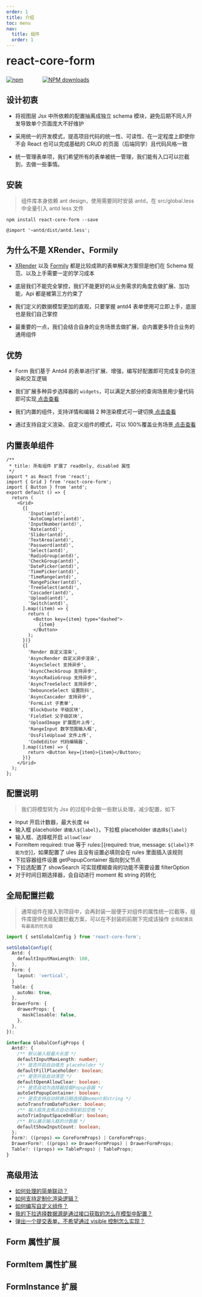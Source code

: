 ```yaml
---
order: 1
title: 介绍
toc: menu
nav:
  title: 组件
  order: 1
---
```


<div style="display:flex;align-items:center;margin-bottom:24px">
  <span style="font-size:30px;font-weight:600;display:inline-block;">react-core-form</span>
</div>
<p style="display:flex;justify-content:space-between;width:220px">
  <a href="https://web.npm.alibaba-inc.com/package/react-core-form">
    <img alt="npm" src="https://web.npm.alibaba-inc.com/badge/v/react-core-form.svg">
  </a>
  <a href="https://web.npm.alibaba-inc.com/package/react-core-form">
    <img alt="NPM downloads" src="https://web.npm.alibaba-inc.com/badge/d/react-core-form.svg">
  </a>
</p>

## 设计初衷

<Alert>

- 将视图层 Jsx 中所依赖的配置抽离成独立 schema 模块，避免后期不同人开发导致单个页面庞大不好维护

- 采用统一的开发模式，提高项目代码的统一性、可读性、在一定程度上即使你不会 React 也可以完成基础的 CRUD 的页面（后端同学）且代码风格一致

- 统一管理表单项，我们希望所有的表单被统一管理，我们能有入口可以拦截到，去做一些事情。

</Alert>

## 安装

> 组件库本身依赖 ant design，使用需要同时安装 antd，在 src/global.less 中全量引入 antd less 文件

```shell
npm install react-core-form --save
```

```less
@import '~antd/dist/antd.less';
```

## 为什么不是 XRender、Formily

<Alert>

- [XRender](https://x-render.gitee.io/form-render) 以及 [Formily](https://v2.formilyjs.org/zh-CN/guide) 都是比较成熟的表单解决方案但是他们在 Schema 规范、以及上手需要一定的学习成本

- 底层我们不能完全掌控，我们不能更好的从业务需求的角度去做扩展、加功能，Api 都是被第三方约束了

- 我们定义的数据模型更加的直观，只要掌握 antd4 表单使用可立即上手，底层也是我们自己掌控

- 最重要的一点，我们会结合自身的业务场景去做扩展，会内置更多符合业务的通用组件

</Alert>

## 优势

<Alert type="success">

- Form 我们基于 Antd4 的表单进行扩展、增强，编写好配置即可完成复杂的渲染和交互逻辑

- 我们扩展多种异步选择器的 `widgets`，可以满足大部分的查询场景用少量代码即可实现[ 点击查看](/components/form-advance#使用异步的-options)

- 我们内置的组件，支持详情和编辑 2 种渲染模式可一键切换[ 点击查看](/components/form-base#使用-disabledreadonly)

- 通过支持自定义渲染、自定义组件的模式，可以 100%覆盖业务场景[ 点击查看](/components/form-advance#使用自定义渲染)

</Alert>

## 内置表单组件

```tsx
/**
 * title: 所有组件 扩展了 readOnly, disabled 属性
 */
import * as React from 'react';
import { Grid } from 'react-core-form';
import { Button } from 'antd';
export default () => {
  return (
    <Grid>
      {[
        'Input(antd)',
        'AutoComplete(antd)',
        'InputNumber(antd)',
        'Rate(antd)',
        'Slider(antd)',
        'TextArea(antd)',
        'Password(antd)',
        'Select(antd)',
        'RadioGroup(antd)',
        'CheckGroup(antd)',
        'DatePicker(antd)',
        'TimePicker(antd)',
        'TimeRange(antd)',
        'RangePicker(antd)',
        'TreeSelect(antd)',
        'Cascader(antd)',
        'Upload(antd)',
        'Switch(antd)',
      ].map((item) => {
        return (
          <Button key={item} type="dashed">
            {item}
          </Button>
        );
      })}
      {[
        'Render 自定义渲染',
        'AsyncRender 自定义异步渲染',
        'AsyncSelect 支持异步',
        'AsyncCheckGroup 支持异步',
        'AsyncRadioGroup 支持异步',
        'AsyncTreeSelect 支持异步',
        'DebounceSelect 设置防抖',
        'AsyncCascader 支持异步',
        'FormList 子表单',
        'BlockQuote 平级区块',
        'FieldSet 父子级区块',
        'UploadImage 扩展图片上传',
        'RangeInput 数字范围输入框',
        'OssFileUpload 文件上传',
        'CodeEditor 代码编辑器',
      ].map((item) => {
        return <Button key={item}>{item}</Button>;
      })}
    </Grid>
  );
};
```

## 配置说明

> 我们将模型转为 Jsx 的过程中会做一些默认处理，减少配置，如下

- Input 开启计数器，最大长度 `64`
- 输入框 placeholder `请输入${label}`，下拉框 placeholder `请选择${label}`
- 输入框、选择框开启 `allowClear`
- FormItem required: true 等于 rules:[{required: true, message: `${label}不能为空`}]，如果配置了 ules 且没有设置必填则会在 rules 里面插入该规则
- 下拉容器组件设置 getPopupContainer 指向到父节点
- 下拉选配置了 showSearch 可实现模糊查询的功能不需要设置 filterOption
- 对于时间日期选择器，会自动进行 moment 和 string 的转化

## 全局配置拦截

> 通常组件在接入到项目中，会再封装一层便于对组件的属性统一拦截等，组件库提供全局配置拦截方案，可以在不封装的前期下完成该操作 `全局配置具有最高的优先级`

```ts
import { setGlobalConfig } from 'react-core-form';

setGlobalConfig({
  Antd: {
    defaultInputMaxLength: 100,
  },
  Form: {
    layout: 'vertical',
  }
  Table: {
    autoNo: true,
  },
  DrawerForm: {
    drawerProps: {
      maskClosable: false,
    },
  },
});

interface GlobalConfigProps {
  Antd?: {
    /** 默认输入框最大长度 */
    defaultInputMaxLength: number;
    /** 是否开启自动填充 placeholder */
    defaultFillPlaceholder: boolean;
    /** 是否开启自动清空 */
    defaultOpenAllowClear: boolean;
    /** 是否自动为选择器挂载Popup容器 */
    autoSetPopupContainer: boolean;
    /** 是否支持自动转换日期选择器moment和string */
    autoTransfromDatePicker: boolean;
    /** 输入框失去焦点自动清除前后空格 */
    autoTrimInputSpaceOnBlur: boolean;
    /** 默认展示输入框的计数器 */
    defaultShowInputCount: boolean;
  };
  Form?: ((props) => CoreFormProps) | CoreFormProps;
  DrawerForm?: ((props) => DrawerFormProps) | DrawerFormProps;
  Table?: ((props) => TableProps) | TableProps;
}
```

## 高级用法

- [如何处理的简单联动？](/components/form-advance#使用-effect-实现联动交互)
- [如何支持定制化渲染逻辑？](/components/form-advance#使用自定义渲染)
- [如何编写自定义组件？](/components/form-advance#使用自定义组件采用-widgets-实现)
- [我的下拉选择数据源是通过接口获取的怎么在模型中配置？](/components/form-advance#使用异步的-options)
- [弹出一个提交表单，不希望通过 visible 控制怎么实现？](/components/create-modal)

## Form 属性扩展

<API src="../../src/form/index.tsx" hideTitle></API>

## FormItem 属性扩展

<API src="../../src/form/type.item.tsx" hideTitle></API>

## FormInstance 扩展

<API src="../../src/form/type.instance.tsx" hideTitle></API>
